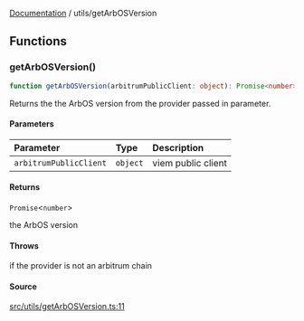 [Documentation](../README.md) / utils/getArbOSVersion

## Functions

### getArbOSVersion()

```ts
function getArbOSVersion(arbitrumPublicClient: object): Promise<number>
```

Returns the the ArbOS version from the provider passed in parameter.

#### Parameters

| Parameter | Type | Description |
| :------ | :------ | :------ |
| `arbitrumPublicClient` | `object` | viem public client |

#### Returns

`Promise`\<`number`\>

the ArbOS version

#### Throws

if the provider is not an arbitrum chain

#### Source

[src/utils/getArbOSVersion.ts:11](https://github.com/anegg0/arbitrum-orbit-sdk/blob/763a3f41e7ea001cbb6fe81ac11cc794b4a0f94d/src/utils/getArbOSVersion.ts#L11)
